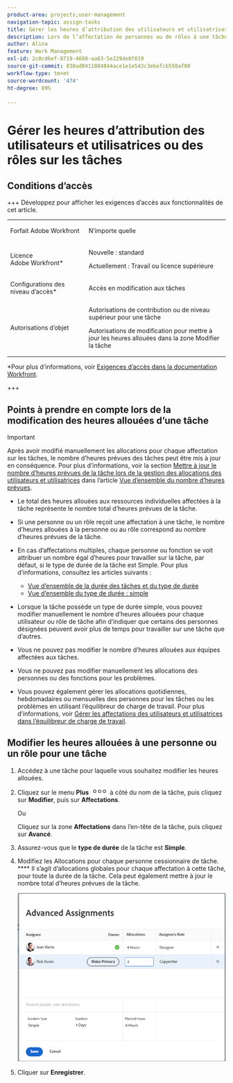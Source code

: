 ```yaml
---
product-area: projects;user-management
navigation-topic: assign-tasks
title: Gérer les heures d’attribution des utilisateurs et utilisatrices ou des rôles sur les tâches
description: Lors de l’affectation de personnes ou de rôles à une tâche, un certain nombre d’heures de travail leur sont allouées pour accomplir la tâche. Vous pouvez modifier manuellement le nombre d’heures allouées à chaque personne ou fonction lors de l’affectation à une tâche, lorsque le type de durée de la tâche est Simple.
author: Alina
feature: Work Management
exl-id: 2c0cd6ef-8719-4680-aa63-5e229de0f819
source-git-commit: 830ad0411084844ace1e1e543c3ebefcb558af80
workflow-type: tm+mt
source-wordcount: '474'
ht-degree: 89%

---
```


# Gérer les heures d’attribution des utilisateurs et utilisatrices ou des rôles sur les tâches

## Conditions d’accès

+++ Développez pour afficher les exigences d’accès aux fonctionnalités de cet article.

<table style="table-layout:auto"> 
 <col> 
 <col> 
 <tbody> 
  <tr> 
   <td role="rowheader">Forfait Adobe Workfront</td> 
   <td> <p>N’importe quelle</p> </td> 
  </tr> 
  <tr> 
   <td role="rowheader">Licence Adobe Workfront*</td> 
   <td> <p>Nouvelle : standard </p>
   <p>Actuellement : Travail ou licence supérieure</p> </td> 
  </tr> 
  <tr> 
   <td role="rowheader">Configurations des niveau d’accès*</td> 
   <td> <p>Accès en modification aux tâches</p> </td> 
  </tr> 
  <tr> 
   <td role="rowheader">Autorisations d’objet</td> 
   <td> <p>Autorisations de contribution ou de niveau supérieur pour une tâche</p> <p>Autorisations de modification pour mettre à jour les heures allouées dans la zone Modifier la tâche</p> </td> 
  </tr> 
 </tbody> 
</table>

*Pour plus d’informations, voir [Exigences d’accès dans la documentation Workfront](/help/quicksilver/administration-and-setup/add-users/access-levels-and-object-permissions/access-level-requirements-in-documentation.md).

+++

## Points à prendre en compte lors de la modification des heures allouées d’une tâche

>[!IMPORTANT]
>
>Après avoir modifié manuellement les allocations pour chaque affectation sur les tâches, le nombre d’heures prévues des tâches peut être mis à jour en conséquence. Pour plus d’informations, voir la section [Mettre à jour le nombre d’heures prévues de la tâche lors de la gestion des allocations des utilisateurs et utilisatrices](../../../manage-work/tasks/task-information/planned-hours.md#update) dans l’article [Vue d’ensemble du nombre d’heures prévues](../../../manage-work/tasks/task-information/planned-hours.md).

* Le total des heures allouées aux ressources individuelles affectées à la tâche représente le nombre total d’heures prévues de la tâche.
* Si une personne ou un rôle reçoit une affectation à une tâche, le nombre d’heures allouées à la personne ou au rôle correspond au nombre d’heures prévues de la tâche.
* En cas d’affectations multiples, chaque personne ou fonction se voit attribuer un nombre égal d’heures pour travailler sur la tâche, par défaut, si le type de durée de la tâche est Simple. Pour plus d’informations, consultez les articles suivants :

   * [Vue d’ensemble de la durée des tâches et du type de durée](../../../manage-work/tasks/taskdurtn/task-duration-and-duration-type.md)
   * [Vue d’ensemble du type de durée : simple](../../../manage-work/tasks/taskdurtn/simple-duration-type.md)

* Lorsque la tâche possède un type de durée simple, vous pouvez modifier manuellement le nombre d’heures allouées pour chaque utilisateur ou rôle de tâche afin d’indiquer que certains des personnes désignées peuvent avoir plus de temps pour travailler sur une tâche que d’autres.
* Vous ne pouvez pas modifier le nombre d’heures allouées aux équipes affectées aux tâches.
* Vous ne pouvez pas modifier manuellement les allocations des personnes ou des fonctions pour les problèmes.
* Vous pouvez également gérer les allocations quotidiennes, hebdomadaires ou mensuelles des personnes pour les tâches ou les problèmes en utilisant l’équilibreur de charge de travail. Pour plus d’informations, voir [Gérer les affectations des utilisateurs et utilisatrices dans l’équilibreur de charge de travail](../../../resource-mgmt/workload-balancer/manage-user-allocations-workload-balancer.md).

## Modifier les heures allouées à une personne ou un rôle pour une tâche

1. Accédez à une tâche pour laquelle vous souhaitez modifier les heures allouées.
1. Cliquez sur le menu **Plus** ![](assets/qs-more-icon-on-an-object.png) à côté du nom de la tâche, puis cliquez sur **Modifier**, puis sur **Affectations**.

   Ou

   Cliquez sur la zone **Affectations** dans l’en-tête de la tâche, puis cliquez sur **Avancé**.

1. Assurez-vous que le **type de durée** de la tâche est **Simple**.
1. Modifiez les Allocations pour chaque personne cessionnaire de tâche. **** Il s’agit d’allocations globales pour chaque affectation à cette tâche, pour toute la durée de la tâche. Cela peut également mettre à jour le nombre total d’heures prévues de la tâche.

   ![Modifier les attributions](assets/advanced-assignments-duration-type-allocations.png)

1. Cliquer sur **Enregistrer**.
